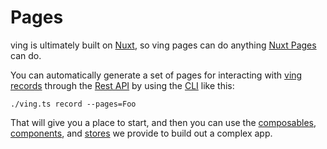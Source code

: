 # Pages
ving is ultimately built on [Nuxt](https://nuxt.com/), so ving pages can do anything [Nuxt Pages](https://nuxt.com/docs/guide/directory-structure/pages) can do.

You can automatically generate a set of pages for interacting with [ving records](/ving/server/ving-record) through the [Rest API](/ving/rest) by using the [CLI](/ving/cli) like this:

```
./ving.ts record --pages=Foo
```

That will give you a place to start, and then you can use the [composables](/ving/ui/composables), [components](/ving/ui/components), and [stores](/ving/ui/stores) we provide to build out a complex app.